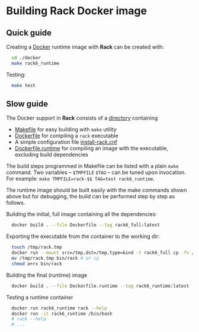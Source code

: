 
Building Rack Docker image
==========================

Quick guide
-----------

Creating a [Docker](https://docs.docker.com) runtime image with **Rack** can be created with:

```bash
  cd ./docker
  make rack6_runtime
```

Testing:

```bash
  make test
```


Slow guide
----------

The Docker support in **Rack** consists of a [directory](./) containing 

- [Makefile](./Makefile) for easy building with ``make`` utility
- [Dockerfile](./Dockerfile) for compiling a ``rack`` executable
- A simple configuration file [install-rack.cnf](install-rack.cnf)
- [Dockerfile.runtime](./Dockerfile.runtime) for compiling an image with the executable, excluding build dependencies

The build steps programmed in Makefile can be listed with a plain ``make`` command. Two variables –
``$TMPFILE`` ``$TAG`` – can be tuned upon invocation. For example: ``make TMPFILE=rack-$$ TAG=test rack6_runtime``.

The runtime image should be built easily with the make commands shown above but for debugging,
the build can be performed step by step as follows.

Building the initial, full image containing all the dependencies:
```bash
  docker build . --file Dockerfile --tag rack6_full:latest
```

Exporting the executable from the container to the working dir:
```bash
  touch /tmp/rack.tmp
  docker run --mount src=/tmp,dst=/tmp,type=bind -t rack6_full cp -fv /rack/rack/Release/rack /tmp/rack.tmp
  mv /tmp/rack.tmp bin/rack # or cp
  chmod a+rx bin/rack
```

Building the final (runtime) image
```bash
  docker build . --file Dockerfile.runtime --tag rack6_runtime:latest
```

Testing a runtime container
```bash
  docker run rack6_runtime rack --help
  docker run -it rack6_runtime /bin/bash
  # rack --help
  # ...
```